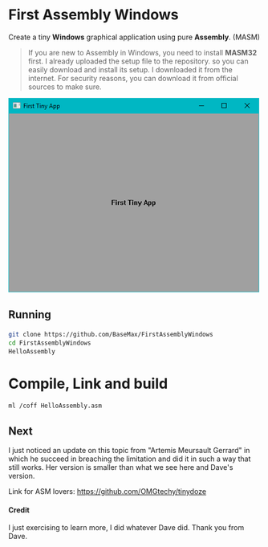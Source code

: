# First Assembly Windows

Create a tiny **Windows** graphical application using pure **Assembly**. (MASM)

> If you are new to Assembly in Windows, you need to install **MASM32** first. I already uploaded the setup file to the repository. so you can easily download and install its setup. I downloaded it from the internet. For security reasons, you can download it from official sources to make sure.

![First Assembly Windows](demo.png)

## Running

```sh
git clone https://github.com/BaseMax/FirstAssemblyWindows
cd FirstAssemblyWindows
HelloAssembly
```

# Compile, Link and build

```sh
ml /coff HelloAssembly.asm
```

## Next

I just noticed an update on this topic from "Artemis Meursault Gerrard" in which he succeed in breaching the limitation and did it in such a way that still works. Her version is smaller than what we see here and Dave's version.

Link for ASM lovers:
https://github.com/OMGtechy/tinydoze

#### Credit

I just exercising to learn more, I did whatever Dave did. Thank you from Dave.
